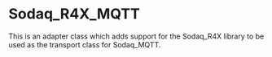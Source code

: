 # Sodaq_R4X_MQTT

This is an adapter class which adds support for the Sodaq_R4X library to be used as the transport class for Sodaq_MQTT.
